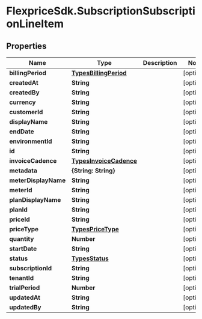 # FlexpriceSdk.SubscriptionSubscriptionLineItem

## Properties

Name | Type | Description | Notes
------------ | ------------- | ------------- | -------------
**billingPeriod** | [**TypesBillingPeriod**](TypesBillingPeriod.md) |  | [optional] 
**createdAt** | **String** |  | [optional] 
**createdBy** | **String** |  | [optional] 
**currency** | **String** |  | [optional] 
**customerId** | **String** |  | [optional] 
**displayName** | **String** |  | [optional] 
**endDate** | **String** |  | [optional] 
**environmentId** | **String** |  | [optional] 
**id** | **String** |  | [optional] 
**invoiceCadence** | [**TypesInvoiceCadence**](TypesInvoiceCadence.md) |  | [optional] 
**metadata** | **{String: String}** |  | [optional] 
**meterDisplayName** | **String** |  | [optional] 
**meterId** | **String** |  | [optional] 
**planDisplayName** | **String** |  | [optional] 
**planId** | **String** |  | [optional] 
**priceId** | **String** |  | [optional] 
**priceType** | [**TypesPriceType**](TypesPriceType.md) |  | [optional] 
**quantity** | **Number** |  | [optional] 
**startDate** | **String** |  | [optional] 
**status** | [**TypesStatus**](TypesStatus.md) |  | [optional] 
**subscriptionId** | **String** |  | [optional] 
**tenantId** | **String** |  | [optional] 
**trialPeriod** | **Number** |  | [optional] 
**updatedAt** | **String** |  | [optional] 
**updatedBy** | **String** |  | [optional] 


